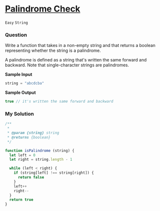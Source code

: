 # [Palindrome Check](https://www.algoexpert.io/questions/palindrome-check)

`Easy` `String`

### Question

Write a function that takes in a non-empty string and that returns a boolean representing whether the string is a palindrome.

A palindrome is defined as a string that's written the same forward and backward. Note that single-character strings are palindromes.

**Sample Input**
```js
string = "abcdcba"
```

**Sample Output**
```js
true // it's written the same forward and backward
```

### My Solution
```js
/**
 * 
 * @param {string} string 
 * @returns {boolean}
 */

function isPalindrome (string) {
  let left = 0
  let right = string.length - 1

  while (left < right) {
    if (string[left] !== string[right]) {
      return false
    }
    left++
    right--
  }
  return true
}
```

